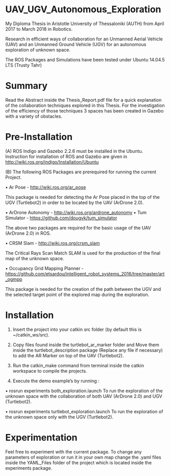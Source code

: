 # UAV_UGV_Autonomous_Exploration

My Diploma Thesis in Aristotle University of Thessaloniki (AUTH) from April 2017 to March 2018 in Robotics.
 
Research in efficient ways of collaboration for an Unmanned Aerial Vehicle (UAV) and an Unmanned Ground Vehicle (UGV) for an autonomous exploration of unknown space.

The ROS Packages and Simulations have been tested under Ubuntu 14.04.5 LTS (Trusty Tahr)

# Summary

Read the Abstract inside the Thesis_Report.pdf file for a quick explanation of the collaboration techniques explored in this Thesis. For the investigation of the efficiency of those techniques 3 spaces has been created in Gazebo with a variety of obstacles.

# Pre-Installation

(Α) ROS Indigo and Gazebo 2.2.6 must be installed in the Ubuntu. Instruction for installation of ROS and Gazebo are given in http://wiki.ros.org/indigo/Installation/Ubuntu

(B) The following ROS Packages are prerequired for running the current Project.

•	Ar Pose - http://wiki.ros.org/ar_pose

This package is needed for detecting the Ar Pose placed in the top of the UGV (Turtlebot2) in order to be located by the UAV (ArDrone 2.0).

•	ArDrone Autonomy - http://wiki.ros.org/ardrone_autonomy
•	Tum Simulator  - https://github.com/dougvk/tum_simulator

The above two packages are required for the basic usage of the UAV (ArDrone 2.0) in ROS.

•	CRSM Slam - http://wiki.ros.org/crsm_slam

The Critical Rays Scan Match SLAM is used for the production of the final map of the unknown space.

•	Occupancy Grid Mapping Planner - https://github.com/etsardou/intelligent_robot_systems_2016/tree/master/art_ogmpp

This package is needed for the creation of the path between the UGV and the selected target point of the explored map during the exploration.


# Installation

1.	Insert the project into your catkin src folder (by default this is ~/catkin_ws/src).

2.	Copy files found inside the turtlebot_ar_marker folder and Move them inside the turtlebot_description package (Replace any file if necessary) to add the AR Marker on top of the UAV (Turtlebot2).

3.	Run the catkin_make command from terminal inside the catkin workspace to compile the projects.

4.	Execute the demo example’s by running :

•	rosrun experiments both_exploration.launch
To run the exploration of the unknown space with the collaboration of both UAV (ArDrone 2.0)  and UGV (Turtlebot2).

•	rosrun experiments turtlebot_exploration.launch
To run the exploration of the unknown space only with the UGV (Turtlebot2).


# Experimentation

Feel free to experiment with the current package. To change any parameters of exploration or run it in your own map change the .yaml files inside the YAML_Files folder of the project which is located inside the experiments package.

